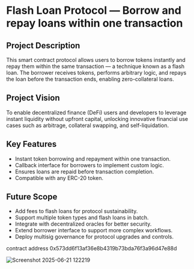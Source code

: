# Flash Loan Protocol — Borrow and repay loans within one transaction

## Project Description
This smart contract protocol allows users to borrow tokens instantly and repay them within the same transaction — a technique known as a flash loan. The borrower receives tokens, performs arbitrary logic, and repays the loan before the transaction ends, enabling zero-collateral loans.

## Project Vision
To enable decentralized finance (DeFi) users and developers to leverage instant liquidity without upfront capital, unlocking innovative financial use cases such as arbitrage, collateral swapping, and self-liquidation.

## Key Features
- Instant token borrowing and repayment within one transaction.
- Callback interface for borrowers to implement custom logic.
- Ensures loans are repaid before transaction completion.
- Compatible with any ERC-20 token.

## Future Scope
- Add fees to flash loans for protocol sustainability.
- Support multiple token types and flash loans in batch.
- Integrate with decentralized oracles for better security.
- Extend borrower interface to support more complex workflows.
- Deploy multisig governance for protocol upgrades and controls.


contract address
0x573dd6f13af36e8b4319b73bda76f3a96d47e88d

![Screenshot 2025-06-21 122219](https://github.com/user-attachments/assets/9629aa54-74aa-49f5-8e10-683ca83849b1)

